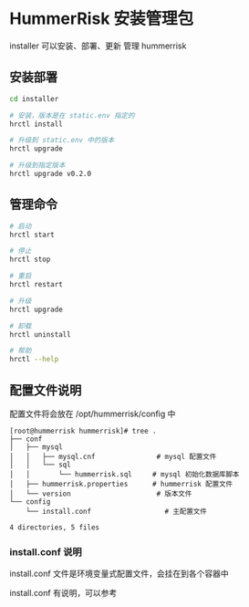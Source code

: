 # HummerRisk 安装管理包

installer 可以安装、部署、更新 管理 hummerrisk

## 安装部署

```bash
cd installer

# 安装，版本是在 static.env 指定的
hrctl install

# 升级到 static.env 中的版本
hrctl upgrade

# 升级到指定版本
hrctl upgrade v0.2.0
```


## 管理命令

```bash
# 启动
hrctl start

# 停止
hrctl stop

# 重启
hrctl restart

# 升级
hrctl upgrade

# 卸载
hrctl uninstall

# 帮助
hrctl --help
```

## 配置文件说明

配置文件将会放在 /opt/hummerrisk/config 中

```
[root@hummerrisk hummerrisk]# tree .
├── conf
│   ├── mysql                      
│   │   ├── mysql.cnf               # mysql 配置文件
│   │   └── sql
│   │       └── hummerrisk.sql     # mysql 初始化数据库脚本
│   ├── hummerrisk.properties      # hummerrisk 配置文件
│   └── version                     # 版本文件
└── config
    └── install.conf                  # 主配置文件

4 directories, 5 files
```

### install.conf 说明

install.conf 文件是环境变量式配置文件，会挂在到各个容器中

install.conf 有说明，可以参考
